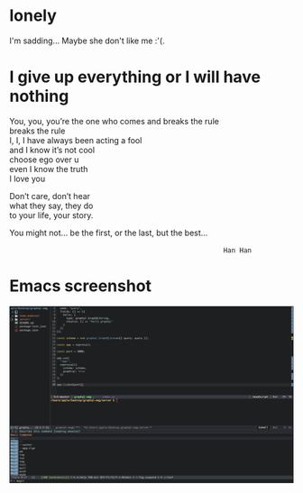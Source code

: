 # lonely 

I'm sadding... 
Maybe she don't like me :'(.

# I give up everything or I will have nothing

   You, you, you’re the one who comes and breaks the rule  
   breaks the rule  
   I, I, I have always been acting a fool  
   and I know it’s not cool  
   choose ego over u  
   even I know the truth  
   I love you  

   Don’t care, don’t hear  
   what they say, they do  
   to your life, your story.  

   You might not... be the first, or the last, but the best...  

                                                         Han Han  


# Emacs screenshot

![alt text](./screenshot/screenshot.png)


